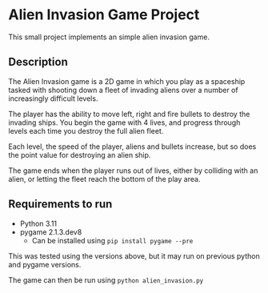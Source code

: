 # Alien Invasion Game Project
This small project implements an simple alien invasion game. 

## Description
The Alien Invasion game is a 2D game in which you play as a spaceship tasked with shooting down a fleet of invading aliens over a number of increasingly difficult levels. 

The player has the ability to move left, right and fire bullets to destroy the invading ships. You begin the game with 4 lives, and progress through levels each time you destroy the full alien fleet. 

Each level, the speed of the player, aliens and bullets increase, but so does the point value for destroying an alien ship. 

The game ends when the player runs out of lives, either by colliding with an alien, or letting the fleet reach the bottom of the play area.

## Requirements to run
- Python 3.11
- pygame 2.1.3.dev8
  - Can be installed using `pip install pygame --pre`

This was tested using the versions above, but it may run on previous python and pygame versions.

The game can then be run using `python alien_invasion.py` 
